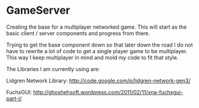 GameServer
==========

Creating the base for a multiplayer networked game. This will start as the basic client / server components 
and progress from there.

Trying to get the base component down so that later down the road I do not have to rewrite a lot of code 
to get a single player game to be multiplayer. This way I keep multiplayer in mind and mold my code to fit
that style.


The Libraries I am currently using are:

Lidgren Network Library: http://code.google.com/p/lidgren-network-gen3/

FuchsGUI: http://ghoshehsoft.wordpress.com/2011/02/11/xna-fuchsgui-part-i/